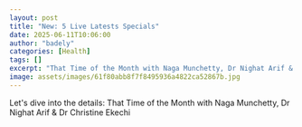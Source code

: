 ```yaml
---
layout: post
title: "New: 5 Live Latests Specials"
date: 2025-06-11T10:06:00
author: "badely"
categories: [Health]
tags: []
excerpt: "That Time of the Month with Naga Munchetty, Dr Nighat Arif & Dr Christine Ekechi"
image: assets/images/61f80abb8f7f8495936a4822ca52867b.jpg
---
```


Let's dive into the details: That Time of the Month with Naga Munchetty, Dr Nighat Arif & Dr Christine Ekechi

